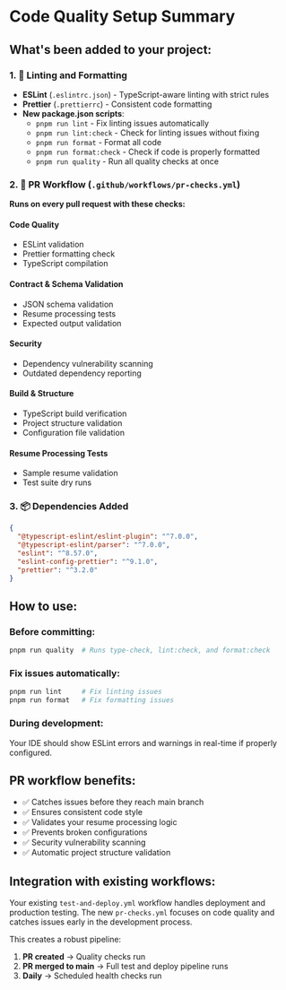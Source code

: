 # Code Quality Setup Summary

## What's been added to your project:

### 1. 🔧 Linting and Formatting
- **ESLint** (`.eslintrc.json`) - TypeScript-aware linting with strict rules
- **Prettier** (`.prettierrc`) - Consistent code formatting
- **New package.json scripts**:
  - `pnpm run lint` - Fix linting issues automatically
  - `pnpm run lint:check` - Check for linting issues without fixing
  - `pnpm run format` - Format all code
  - `pnpm run format:check` - Check if code is properly formatted
  - `pnpm run quality` - Run all quality checks at once

### 2. 🚦 PR Workflow (`.github/workflows/pr-checks.yml`)
**Runs on every pull request with these checks:**

#### Code Quality
- ESLint validation
- Prettier formatting check
- TypeScript compilation

#### Contract & Schema Validation
- JSON schema validation
- Resume processing tests
- Expected output validation

#### Security
- Dependency vulnerability scanning
- Outdated dependency reporting

#### Build & Structure
- TypeScript build verification
- Project structure validation
- Configuration file validation

#### Resume Processing Tests
- Sample resume validation
- Test suite dry runs

### 3. 📦 Dependencies Added
```json
{
  "@typescript-eslint/eslint-plugin": "^7.0.0",
  "@typescript-eslint/parser": "^7.0.0",
  "eslint": "^8.57.0",
  "eslint-config-prettier": "^9.1.0",
  "prettier": "^3.2.0"
}
```

## How to use:

### Before committing:
```bash
pnpm run quality  # Runs type-check, lint:check, and format:check
```

### Fix issues automatically:
```bash
pnpm run lint     # Fix linting issues
pnpm run format   # Fix formatting issues
```

### During development:
Your IDE should show ESLint errors and warnings in real-time if properly configured.

## PR workflow benefits:
- ✅ Catches issues before they reach main branch
- ✅ Ensures consistent code style
- ✅ Validates your resume processing logic
- ✅ Prevents broken configurations
- ✅ Security vulnerability scanning
- ✅ Automatic project structure validation

## Integration with existing workflows:
Your existing `test-and-deploy.yml` workflow handles deployment and production testing. The new `pr-checks.yml` focuses on code quality and catches issues early in the development process.

This creates a robust pipeline:
1. **PR created** → Quality checks run
2. **PR merged to main** → Full test and deploy pipeline runs
3. **Daily** → Scheduled health checks run
